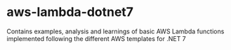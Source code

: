 # aws-lambda-dotnet7
Contains examples, analysis and learnings of basic AWS Lambda functions implemented following the different AWS templates for .NET 7
